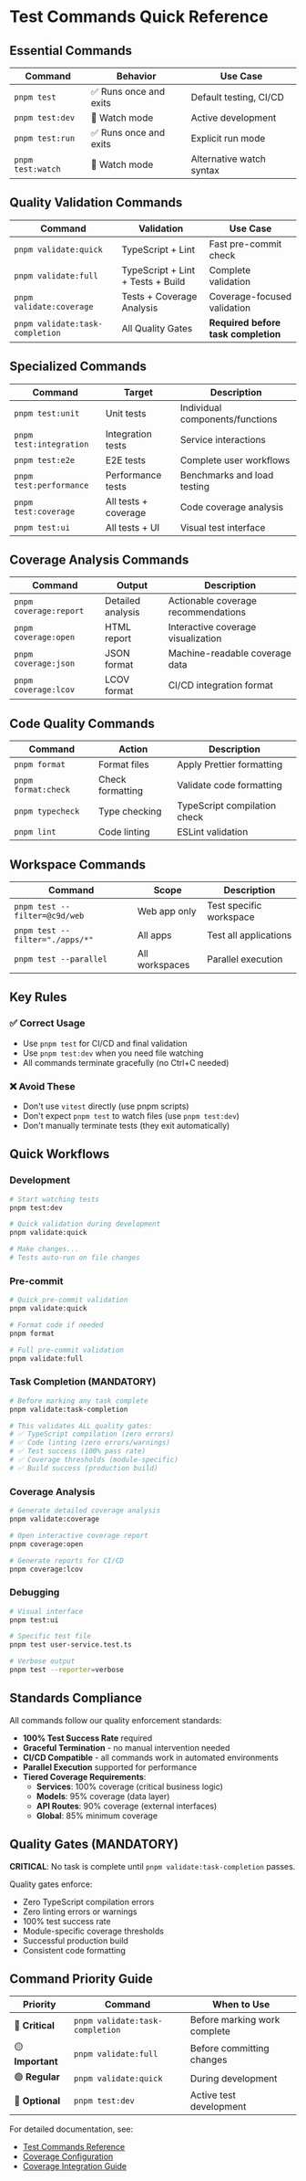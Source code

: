 # Test Commands Quick Reference

## Essential Commands

| Command | Behavior | Use Case |
|---------|----------|----------|
| `pnpm test` | ✅ Runs once and exits | Default testing, CI/CD |
| `pnpm test:dev` | 🔄 Watch mode | Active development |
| `pnpm test:run` | ✅ Runs once and exits | Explicit run mode |
| `pnpm test:watch` | 🔄 Watch mode | Alternative watch syntax |

## Quality Validation Commands

| Command | Validation | Use Case |
|---------|------------|----------|
| `pnpm validate:quick` | TypeScript + Lint | Fast pre-commit check |
| `pnpm validate:full` | TypeScript + Lint + Tests + Build | Complete validation |
| `pnpm validate:coverage` | Tests + Coverage Analysis | Coverage-focused validation |
| `pnpm validate:task-completion` | All Quality Gates | **Required before task completion** |

## Specialized Commands

| Command | Target | Description |
|---------|--------|-------------|
| `pnpm test:unit` | Unit tests | Individual components/functions |
| `pnpm test:integration` | Integration tests | Service interactions |
| `pnpm test:e2e` | E2E tests | Complete user workflows |
| `pnpm test:performance` | Performance tests | Benchmarks and load testing |
| `pnpm test:coverage` | All tests + coverage | Code coverage analysis |
| `pnpm test:ui` | All tests + UI | Visual test interface |

## Coverage Analysis Commands

| Command | Output | Description |
|---------|--------|-------------|
| `pnpm coverage:report` | Detailed analysis | Actionable coverage recommendations |
| `pnpm coverage:open` | HTML report | Interactive coverage visualization |
| `pnpm coverage:json` | JSON format | Machine-readable coverage data |
| `pnpm coverage:lcov` | LCOV format | CI/CD integration format |

## Code Quality Commands

| Command | Action | Description |
|---------|--------|-------------|
| `pnpm format` | Format files | Apply Prettier formatting |
| `pnpm format:check` | Check formatting | Validate code formatting |
| `pnpm typecheck` | Type checking | TypeScript compilation check |
| `pnpm lint` | Code linting | ESLint validation |

## Workspace Commands

| Command | Scope | Description |
|---------|-------|-------------|
| `pnpm test --filter=@c9d/web` | Web app only | Test specific workspace |
| `pnpm test --filter="./apps/*"` | All apps | Test all applications |
| `pnpm test --parallel` | All workspaces | Parallel execution |

## Key Rules

### ✅ Correct Usage
- Use `pnpm test` for CI/CD and final validation
- Use `pnpm test:dev` when you need file watching
- All commands terminate gracefully (no Ctrl+C needed)

### ❌ Avoid These
- Don't use `vitest` directly (use pnpm scripts)
- Don't expect `pnpm test` to watch files (use `pnpm test:dev`)
- Don't manually terminate tests (they exit automatically)

## Quick Workflows

### Development
```bash
# Start watching tests
pnpm test:dev

# Quick validation during development
pnpm validate:quick

# Make changes...
# Tests auto-run on file changes
```

### Pre-commit
```bash
# Quick pre-commit validation
pnpm validate:quick

# Format code if needed
pnpm format

# Full pre-commit validation
pnpm validate:full
```

### Task Completion (MANDATORY)
```bash
# Before marking any task complete
pnpm validate:task-completion

# This validates ALL quality gates:
# ✅ TypeScript compilation (zero errors)
# ✅ Code linting (zero errors/warnings)
# ✅ Test success (100% pass rate)
# ✅ Coverage thresholds (module-specific)
# ✅ Build success (production build)
```

### Coverage Analysis
```bash
# Generate detailed coverage analysis
pnpm validate:coverage

# Open interactive coverage report
pnpm coverage:open

# Generate reports for CI/CD
pnpm coverage:lcov
```

### Debugging
```bash
# Visual interface
pnpm test:ui

# Specific test file
pnpm test user-service.test.ts

# Verbose output
pnpm test --reporter=verbose
```

## Standards Compliance

All commands follow our quality enforcement standards:
- **100% Test Success Rate** required
- **Graceful Termination** - no manual intervention needed
- **CI/CD Compatible** - all commands work in automated environments
- **Parallel Execution** supported for performance
- **Tiered Coverage Requirements**:
  - **Services**: 100% coverage (critical business logic)
  - **Models**: 95% coverage (data layer)
  - **API Routes**: 90% coverage (external interfaces)
  - **Global**: 85% minimum coverage

## Quality Gates (MANDATORY)

**CRITICAL**: No task is complete until `pnpm validate:task-completion` passes.

Quality gates enforce:
- Zero TypeScript compilation errors
- Zero linting errors or warnings
- 100% test success rate
- Module-specific coverage thresholds
- Successful production build
- Consistent code formatting

## Command Priority Guide

| Priority | Command | When to Use |
|----------|---------|-------------|
| 🔴 **Critical** | `pnpm validate:task-completion` | Before marking work complete |
| 🟡 **Important** | `pnpm validate:full` | Before committing changes |
| 🟢 **Regular** | `pnpm validate:quick` | During development |
| 🔵 **Optional** | `pnpm test:dev` | Active test development |

For detailed documentation, see:
- [Test Commands Reference](./test-commands.md)
- [Coverage Configuration](./coverage-configuration.md)
- [Coverage Integration Guide](./coverage-integration-guide.md)